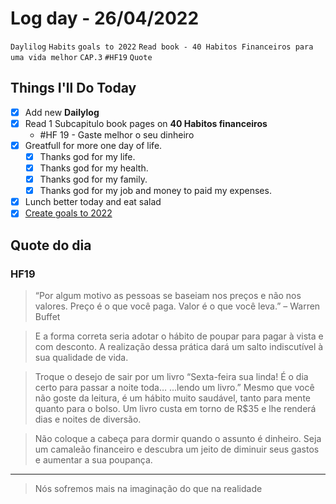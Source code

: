 # Log day - 26/04/2022

`Daylilog` `Habits` `goals to 2022` `Read book - 40 Habitos Financeiros para uma vida melhor` `CAP.3` `#HF19` `Quote`  

## Things I'll Do Today

- [x] Add new **Dailylog**
- [x] Read 1 Subcapitulo book pages on **40 Habitos financeiros** 
  - #HF 19 - Gaste melhor o seu dinheiro
- [x] Greatfull for more one day of life.
  - [x] Thanks god for my life.
  - [x] Thanks god for my health.
  - [x] Thanks god for my family.
  - [x] Thanks god for my job and money to paid my expenses.
- [x] Lunch better today and eat salad
- [x] [Create goals to 2022](https://github.com/wgoulaart/personal-goals) 
 
## Quote do dia
### HF19
> “Por algum motivo as pessoas se baseiam nos preços e não nos valores. Preço é o que você paga. Valor é o que você leva.” – Warren Buffet

> E a forma correta seria adotar o hábito de poupar para pagar à vista e com desconto. A realização dessa prática dará um salto indiscutível à sua qualidade de vida.

> Troque o desejo de sair por um livro “Sexta-feira sua linda! É o dia certo para passar a noite toda… ...lendo um livro.” Mesmo que você não goste da leitura, é um hábito muito saudável, tanto para mente quanto para o bolso. Um livro custa em torno de R$35 e lhe renderá dias e noites de diversão.

> Não coloque a cabeça para dormir quando o assunto é dinheiro. Seja um camaleão financeiro e descubra um jeito de diminuir seus gastos e aumentar a sua poupança.

---

> Nós sofremos mais na imaginação do que na realidade

